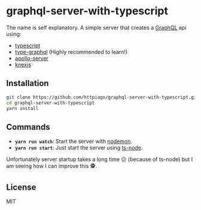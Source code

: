 # graphql-server-with-typescript

The name is self explanatory. A simple server that creates a [GraphQL](https://graphql.org) api using:

- [typescript](http://typescriptlang.org)
- [type-graphql](https://typegraphql.ml/) (Highly recommended to learn!)
- [apollo-server](https://www.apollographql.com/docs/apollo-server/)
- [knexjs](https://knexjs.org)

## Installation

```bash
git clone https://github.com/httpiago/graphql-server-with-typescript.git
cd graphql-server-with-typescript
yarn install
```

## Commands

- **`yarn run watch`**: Start the server with [nodemon](http://nodemon.io).
- **`yarn run start`**: Just start the server using [ts-node](https://github.com/TypeStrong/ts-node).

Unfortunately server startup takes a long time 😕 (because of ts-node) but I am seeing how I can improve this 🕵️‍.

## License

MIT